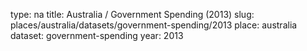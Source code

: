 type: na
title: Australia / Government Spending (2013)
slug: places/australia/datasets/government-spending/2013
place: australia
dataset: government-spending
year: 2013
